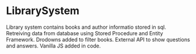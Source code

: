 # LibrarySystem 
Library system contains books and author informatio stored in sql.
Retreiving data from database using Stored Procedure and Entity Framework.
Drodowns added to filter books.
External API to show questions and answers.
Vanilla JS added in code.
